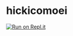 # hickicomoei
[![Run on Repl.it](https://repl.it/badge/github/ileejunsu/hickicomoei)](https://repl.it/github/ileejunsu/hickicomoei)